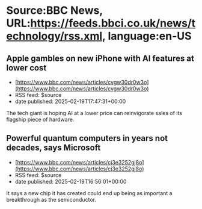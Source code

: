 # Source:BBC News, URL:https://feeds.bbci.co.uk/news/technology/rss.xml, language:en-US

## Apple gambles on new iPhone with AI features at lower cost
 - [https://www.bbc.com/news/articles/cvgw30dr0w3o](https://www.bbc.com/news/articles/cvgw30dr0w3o)
 - RSS feed: $source
 - date published: 2025-02-19T17:47:31+00:00

The tech giant is hoping AI at a lower price can reinvigorate sales of its flagship piece of hardware.

## Powerful quantum computers in years not decades, says Microsoft
 - [https://www.bbc.com/news/articles/cj3e3252gj8o](https://www.bbc.com/news/articles/cj3e3252gj8o)
 - RSS feed: $source
 - date published: 2025-02-19T16:56:01+00:00

It says a new chip it has created could end up being as important a breakthrough as the semiconductor.

